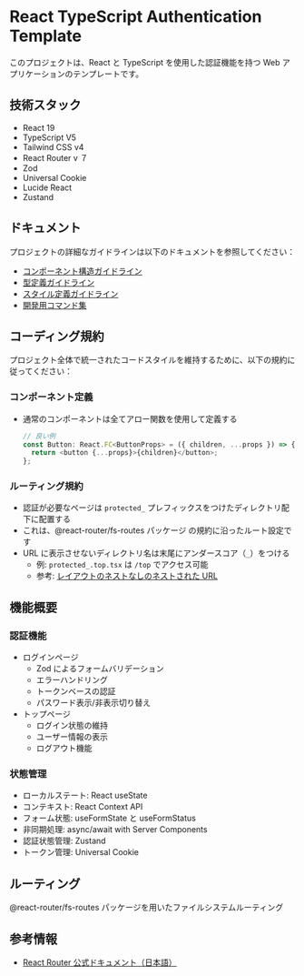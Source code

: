 # React TypeScript Authentication Template

このプロジェクトは、React と TypeScript を使用した認証機能を持つ Web アプリケーションのテンプレートです。

## 技術スタック

- React 19
- TypeScript V5
- Tailwind CSS v4
- React Router v ７
- Zod
- Universal Cookie
- Lucide React
- Zustand

## ドキュメント

プロジェクトの詳細なガイドラインは以下のドキュメントを参照してください：

- [コンポーネント構造ガイドライン](./docs/component-structure.md)
- [型定義ガイドライン](./docs/type-definitions.md)
- [スタイル定義ガイドライン](./docs/styling-guidelines.md)
- [開発用コマンド集](./docs/development-commands.md)

## コーディング規約

プロジェクト全体で統一されたコードスタイルを維持するために、以下の規約に従ってください：

### コンポーネント定義

- 通常のコンポーネントは全てアロー関数を使用して定義する
  ```typescript
  // 良い例
  const Button: React.FC<ButtonProps> = ({ children, ...props }) => {
    return <button {...props}>{children}</button>;
  };
  ```

### ルーティング規約

- 認証が必要なページは `protected_` プレフィックスをつけたディレクトリ配下に配置する
- これは、@react-router/fs-routes パッケージ の規約に沿ったルート設定です
- URL に表示させないディレクトリ名は末尾にアンダースコア（`_`）をつける
  - 例: `protected_.top.tsx` は `/top` でアクセス可能
  - 参考: [レイアウトのネストなしのネストされた URL](https://react-router-docs-ja.techtalk.jp/how-to/file-route-conventions#レイアウトのネストなしのネストされた-url)

## 機能概要

### 認証機能

- ログインページ
  - Zod によるフォームバリデーション
  - エラーハンドリング
  - トークンベースの認証
  - パスワード表示/非表示切り替え
- トップページ
  - ログイン状態の維持
  - ユーザー情報の表示
  - ログアウト機能

### 状態管理

- ローカルステート: React useState
- コンテキスト: React Context API
- フォーム状態: useFormState と useFormStatus
- 非同期処理: async/await with Server Components
- 認証状態管理: Zustand
- トークン管理: Universal Cookie

## ルーティング

@react-router/fs-routes パッケージを用いたファイルシステムルーティング

## 参考情報

- [React Router 公式ドキュメント（日本語）](https://react-router-docs-ja.techtalk.jp/)
